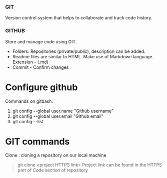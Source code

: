 ### GIT 
Version control system that helps to collaborate and track code history.
### GITHUB 
Store and manage code using GIT.
- Folders: Repositories (private/public), description can be added.
- Readme files are similar to HTML. Make use of Markdown language. Extension - (.md)
- Commit - Confirm changes
# Configure github  
Commands on gitbash:
1. git config --global user.name "Github username"
2. git config --global user.email "Github email"
3. git config --list
# GIT commands
Clone : cloning a repository on our local machine
> git clone \<project HTTPS link>
> Project link can be found in the HTTPS part of Code section of repository
